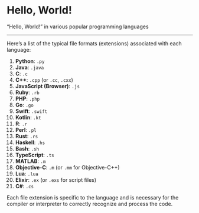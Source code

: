 # Hello, World!
“Hello, World!” in various popular programming languages

<hr>
Here’s a list of the typical file formats (extensions) associated with each language:

1. **Python**: `.py`
2. **Java**: `.java`
3. **C**: `.c`
4. **C++**: `.cpp` (or `.cc`, `.cxx`)
5. **JavaScript (Browser)**: `.js`
6. **Ruby**: `.rb`
7. **PHP**: `.php`
8. **Go**: `.go`
9. **Swift**: `.swift`
10. **Kotlin**: `.kt`
11. **R**: `.r`
12. **Perl**: `.pl`
13. **Rust**: `.rs`
14. **Haskell**: `.hs`
15. **Bash**: `.sh`
16. **TypeScript**: `.ts`
17. **MATLAB**: `.m`
18. **Objective-C**: `.m` (or `.mm` for Objective-C++)
19. **Lua**: `.lua`
20. **Elixir**: `.ex` (or `.exs` for script files)
21. **C#**: `.cs`

Each file extension is specific to the language and is necessary for the compiler or interpreter to correctly recognize and process the code.
